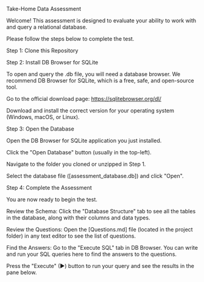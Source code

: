 Take-Home Data Assessment

Welcome! This assessment is designed to evaluate your ability to work with and query a relational database.

Please follow the steps below to complete the test.

Step 1: Clone this Repository

Step 2: Install DB Browser for SQLite

To open and query the .db file, you will need a database browser. We recommend DB Browser for SQLite, which is a free, safe, and open-source tool.

Go to the official download page: https://sqlitebrowser.org/dl/

Download and install the correct version for your operating system (Windows, macOS, or Linux).

Step 3: Open the Database

Open the DB Browser for SQLite application you just installed.

Click the "Open Database" button (usually in the top-left).

Navigate to the folder you cloned or unzipped in Step 1.

Select the database file ([assessment_database.db]) and click "Open".

Step 4: Complete the Assessment

You are now ready to begin the test.

Review the Schema: Click the "Database Structure" tab to see all the tables in the database, along with their columns and data types.

Review the Questions: Open the [Questions.md] file (located in the project folder) in any text editor to see the list of questions.

Find the Answers: Go to the "Execute SQL" tab in DB Browser. You can write and run your SQL queries here to find the answers to the questions.

Press the "Execute" (▶) button to run your query and see the results in the pane below.